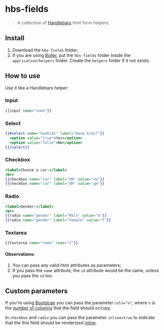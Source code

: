 # hbs-fields

> A collection of [Handlebars](http://handlebarsjs.com) html form helpers.

## Install

1. Download the `hbs-fields` folder;
2. If you are using [Boiler](https://github.com/baltazzar/boiler), put the `hbs-fields` folder inside the `application/helpers` folder. Create the `helpers` folder if it not exists.

## How to use

Use it like a Handlebars helper:

### Input
```handlebars
{{input name="nome"}}
```

### Select
```handlebars
{{#select name="hasKids" label="Have kids?"}}
  <option value="true">Yes</option>
  <option value="false">No</option>
{{/select}}
```

### Checkbox
```handlebars
<label>Choose a car:</label>
<br>
{{checkbox name="car" label="VW" value="vw"}}
{{checkbox name="car" label="GM" value="gm"}}
```

### Radio
```handlebars
<label>Gender:</label>
<br>
{{radio name="gender" label="Male" value="m"}}
{{radio name="gender" label="Female" value="f"}}
```

### Textarea
```handlebars
{{textarea name="nome" rows="2"}}
```

#### Observations:
1. You can pass any valid html attributes as parameters;
2. If you pass the `name` attribute, the `id` attribute would be the same, unless you pass the `id` too.


## Custom parameters
If you're using [Bootstrap](http://getbootstrap.com/) you can pass the parameter `cols="n"`, where `n` is the [number of columns](http://getbootstrap.com/css/#grid) that the field should occupy.

In `checkbox` and `radio` you can pass the parameter `inline=true` to indicate that the this field should be renderized [inline](http://getbootstrap.com/css/#inline-checkboxes-and-radios).
